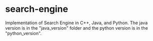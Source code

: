 # search-engine
Implementation of Search Engine in C++, Java, and Python.
The java version is in the "java_version" folder and the python version is in the "python_version".

